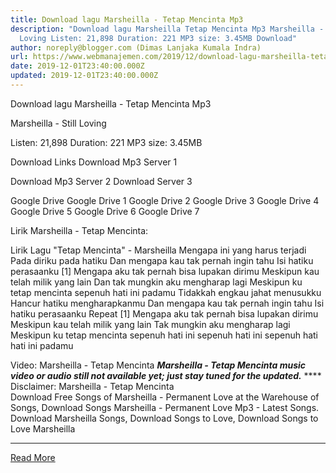 ```yaml
---
title: Download lagu Marsheilla - Tetap Mencinta Mp3
description: "Download lagu Marsheilla Tetap Mencinta Mp3 Marsheilla - Still
  Loving Listen: 21,898 Duration: 221 MP3 size: 3.45MB Download"
author: noreply@blogger.com (Dimas Lanjaka Kumala Indra)
url: https://www.webmanajemen.com/2019/12/download-lagu-marsheilla-tetap-mencinta.html
date: 2019-12-01T23:40:00.000Z
updated: 2019-12-01T23:40:00.000Z
---
```


Download lagu Marsheilla - Tetap Mencinta Mp3

  Marsheilla - Still Loving 

  Listen: 21,898 
  Duration: 221 
  MP3 size: 3.45MB 

  Download Links 
  Download Mp3 Server 1 

  Download Mp3 Server 2 
  Download Server 3 


  Google Drive   Google Drive 1 
  Google Drive 2 
  Google Drive 3 
  Google Drive 4 
  Google Drive 5 
  Google Drive 6 
  Google Drive 7 


                             
Lirik Marsheilla - Tetap Mencinta:
                             
 
 
 Lirik Lagu "Tetap Mencinta" - Marsheilla 
  Mengapa ini yang harus terjadi
 Pada diriku pada hatiku
 Dan mengapa kau tak pernah ingin tahu
 Isi hatiku perasaanku
  [1]
 Mengapa aku tak pernah bisa lupakan dirimu
 Meskipun kau telah milik yang lain
 Dan tak mungkin aku mengharap lagi
 Meskipun ku tetap mencinta sepenuh hati ini padamu 
  Tidakkah engkau jahat menusukku
 Hancur hatiku mengharapkanmu
 Dan mengapa kau tak pernah ingin tahu
 Isi hatiku perasaanku
  Repeat [1]
  Mengapa aku tak pernah bisa lupakan dirimu
 Meskipun kau telah milik yang lain
 Tak mungkin aku mengharap lagi
 Meskipun ku tetap mencinta sepenuh hati ini
 sepenuh hati ini sepenuh hati hati ini padamu
  
 Video: Marsheilla - Tetap Mencinta 
 ***Marsheilla - Tetap Mencinta music video or audio still not available yet; just stay tuned for the updated.***
  **** Disclaimer: Marsheilla - Tetap Mencinta                            
  Download Free Songs of Marsheilla - Permanent Love at the Warehouse of Songs, Download Songs Marsheilla - Permanent Love Mp3 - Latest Songs.  Download Marsheilla Songs, Download Songs to Love, Download Songs to Love Marsheilla<hr/> <a href="https://www.webmanajemen.com/2019/12/download-lagu-marsheilla-tetap-mencinta.html" rel="follow" class="button" id="read-more">Read More</a>